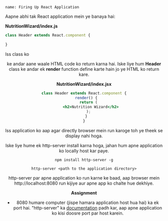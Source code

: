 ```ngMeta
name: Firing Up React Application
```

Aapne abhi tak React application mein ye banaya hai:

**NutritionWizard/index.js**
```javascript
class Header extends React.component {
 
}
```

Iss class ko <Header> ke andar aane waale HTML code ko return karna hai. Iske liye hum **Header** class ke andar ek **render** function define karte hain jo ye HTML ko return kare.


**NutritionWizard/index.jsx**
```jsx
class Header extends React.component {
  render() {
    return (
      <h2>Nutrition Wizard</h2>
    );
  }
}
```

Iss application ko aap agar directly browser mein run karoge toh ye theek se display nahi hoga.

Iske liye hume ek http-server install karna hoga, jahan hum apne application ko locally host kar paye.

```
npm install http-server -g

http-server <path to the application directory>
```


http-server par apne application ko run karne ke baad, aap browser mein http://localhost:8080 run kijiye aur apne app ko chalte hue dekhiye.

**Assignment**
- 8080 humare computer (jispe hamara application host hua hai) ka ek port hai. "http-server" ka [documentation](https://github.com/indexzero/http-server) padh kar, aap apne application ko kisi doosre port par host karein.
